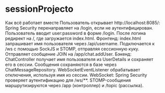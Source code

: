 ﻿# sessionProjecto

Как всё работает вместе
Пользователь открывает http://localhost:8085/:
Spring Security перенаправляет на /login, если не аутентифицирован.
Пользователь вводит user:password в форме /login.
После логина редирект на /, где загружается index.html.
Фронтенд:
index.html запрашивает имя пользователя через /api/username.
Подключается к /ws с помощью SockJS и STOMP, отправляя сессионную куку.
Отправляет сообщение JOIN на /app/chat.addUser.
Бэкенд:
ChatController получает имя пользователя из UserDetails и сохраняет его в сессии.
Сообщения сохраняются в базе через ChatMessageRepository.
WebSocketEventListener обрабатывает отключения, используя имя из сессии.
WebSocket:
Spring Security проверяет аутентификацию для /ws/**.
STOMP-сообщения маршрутизируются через /app (контроллер) и /topic (рассылка).

